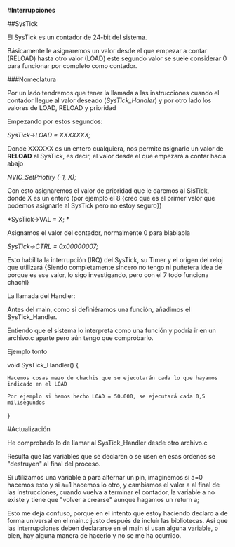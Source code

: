 #**Interrupciones**

##SysTick

El SysTick es un contador de 24-bit del sistema.

Básicamente le asignaremos un valor desde el que empezar a contar (RELOAD) hasta otro valor (LOAD) este segundo valor se suele considerar 0 para funcionar por completo como contador.

###Nomeclatura

Por un lado tendremos que tener la llamada a las instrucciones cuando el contador llegue al valor deseado (*SysTick_Handler*) y por otro lado los valores de LOAD, RELOAD y prioridad

Empezando por estos segundos:

*SysTick->LOAD  = XXXXXXX;*

Donde XXXXXX es un entero cualquiera, nos permite asignarle un valor de **RELOAD** al SysTick, es decir, el valor desde el que empezará a contar hacia abajo

*NVIC_SetPriotiry (-1, X);*

Con esto asignaremos el valor de prioridad que le daremos al SisTick, donde X es un entero (por ejemplo el 8  {creo que es el primer valor que podemos asignarle al SysTick pero no estoy seguro})

*SysTick->VAL = X; *

Asignamos el valor del contador, normalmente 0 para blablabla

*SysTick->CTRL =  0x00000007;*

Esto habilita la interrupción (IRQ) del SysTick, su Timer y el origen del reloj que utilizará  {Siendo completamente sincero no tengo ni puñetera idea de porque es ese valor, lo sigo investigando, pero con el 7 todo funciona chachi}




La llamada del Handler:

Antes del main, como si definiéramos una función, añadimos el SysTick_Handler.

Entiendo que el sistema lo interpreta como una función y podría ir en un archivo.c aparte pero aún tengo que comprobarlo.

Ejemplo tonto

void SysTick_Handler()
{
    
    Hacemos cosas mazo de chachis que se ejecutarán cada lo que hayamos indicado en el LOAD
    
    Por ejemplo si hemos hecho LOAD = 50.000, se ejecutará cada 0,5 milisegundos
}




#Actualización

He comprobado lo de llamar al SysTick_Handler desde otro archivo.c 

Resulta que las variables que se declaren o se usen en esas ordenes se "destruyen" al final del proceso.

Si utilizamos una variable a para alternar un pin, imaginemos si a=0 hacemos esto y si a=1 hacemos lo otro, y cambiamos el valor a al final de las instrucciones, cuando vuelva a terminar el contador, la variable a no existe y tiene que "volver a crearse" aunque hagamos un return a; 

Esto me deja confuso, porque en el intento que estoy haciendo declaro a de forma universal en el main.c justo después de incluir las bibliotecas. Así que las interrupciones deben declararse en el main si usan alguna variable, o bien, hay alguna manera de hacerlo y no se me ha ocurrido.


